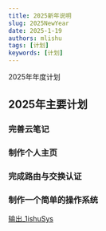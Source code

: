 ```yaml
---
title: 2025新年说明
slug: 2025NewYear
date: 2025-1-19
authors: mlishu
tags: [计划]
keywords: [计划]
---
```

2025年年度计划

<!-- truncate -->

## 2025年主要计划

### 完善云笔记

### 制作个人主页

### 完成路由与交换认证

### 制作一个简单的操作系统

[输出_1ishuSys](../OperatingSystem/MySys.md)
